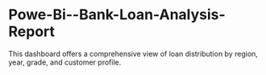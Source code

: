 # Powe-Bi--Bank-Loan-Analysis-Report
This dashboard offers a comprehensive view of loan distribution by region, year, grade, and customer profile.

